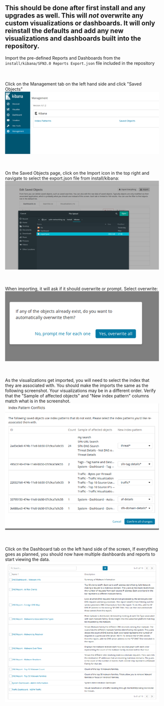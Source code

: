## This should be done after first install and any upgrades as well.  This will ***not*** overwrite any custom visualizations or dashboards.  It will only reinstall the defaults and add any new visualizations and dashboards built into the repository.
Import the pre-defined Reports and Dashboards from the ```install/kibana/SFN3.0 Reports Export.json``` file included in the repository
<br/><br/><br/><br/>
Click on the Management tab on the left hand side and click "Saved Objects"
![Managment](images/kibana-mgmt.png)
<br/><br/><br/><br/>
On the Saved Objects page, click on the Import icon in the top right and navigate to select the export.json file from install/kibana:
![export.json](images/import-export.png)
<br/><br/><br/><br/>
When importing, it will ask if it should overwrite or prompt.  Select overwrite:
![Overwrite](images/overwrite.png)
<br/><br/><br/><br/>
As the visualizations get imported, you will need to select the index that they are associated with.  You should make the imports the same as the following screenshot.  Your visualizations may be in a different order.  Verify that the "Sample of affected objects" and "New index pattern" columns match what is in the screenshot.
![Indexes](images/indexes.png)
<br/><br/><br/><br/>
Click on the Dashboard tab on the left hand side of the screen, If everything goes as planned, you should now have multiple dashboards and reports to start viewing the data.
![Dashboards](images/dashboards.png)

<br/><br/><br/><br/>